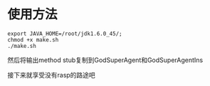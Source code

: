 # 使用方法

```
export JAVA_HOME=/root/jdk1.6.0_45/;
chmod +x make.sh
./make.sh
```

然后将输出method stub复制到GodSuperAgent和GodSuperAgentIns

接下来就享受没有rasp的路途吧

